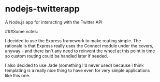 nodejs-twitterapp
=================

A Node.js app for interacting with the Twitter API

###Some notes:

I decided to use the Express framework to make routing simple. The rationale is that
Express really uses the Connect module under the covers, anyway - and there isn't any
need to reinvent the wheel at this point in time so custom routing could be handled later
if needed. 

I also decided to use Jade (something I'd never used) because I think templating is 
a really nice thing to have even for very simple applications like this one.
